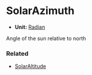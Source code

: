 # SolarAzimuth <Badge text="float" />

*  **Unit:** [Radian](https://en.wikipedia.org/wiki/Radian)

Angle of the sun relative to north

### Related

* [SolarAltitude](solaraltitude.md)